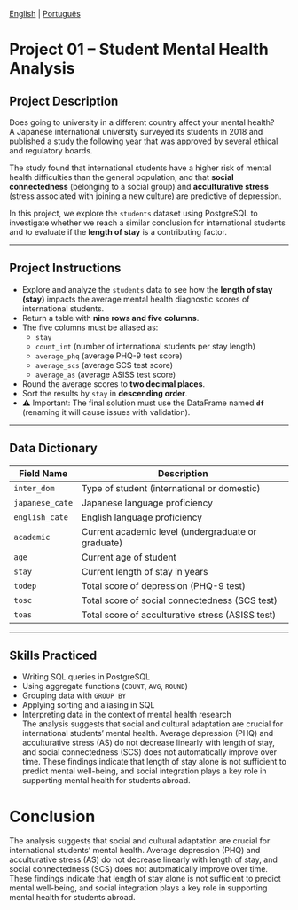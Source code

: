 [English](./README.md) | [Português](./README-pt.md)

# Project 01 – Student Mental Health Analysis

## Project Description
Does going to university in a different country affect your mental health?  
A Japanese international university surveyed its students in 2018 and published a study the following year that was approved by several ethical and regulatory boards.  

The study found that international students have a higher risk of mental health difficulties than the general population, and that **social connectedness** (belonging to a social group) and **acculturative stress** (stress associated with joining a new culture) are predictive of depression.  

In this project, we explore the `students` dataset using PostgreSQL to investigate whether we reach a similar conclusion for international students and to evaluate if the **length of stay** is a contributing factor.  

---

## Project Instructions
- Explore and analyze the `students` data to see how the **length of stay (stay)** impacts the average mental health diagnostic scores of international students.  
- Return a table with **nine rows and five columns**.  
- The five columns must be aliased as:  
  - `stay`  
  - `count_int` (number of international students per stay length)  
  - `average_phq` (average PHQ-9 test score)  
  - `average_scs` (average SCS test score)  
  - `average_as` (average ASISS test score)  
- Round the average scores to **two decimal places**.  
- Sort the results by `stay` in **descending order**.  
- ⚠️ Important: The final solution must use the DataFrame named **`df`** (renaming it will cause issues with validation).  

---

## Data Dictionary

| Field Name     | Description                                         |
| -------------- | --------------------------------------------------- |
| `inter_dom`    | Type of student (international or domestic)         |
| `japanese_cate`| Japanese language proficiency                       |
| `english_cate` | English language proficiency                        |
| `academic`     | Current academic level (undergraduate or graduate)  |
| `age`          | Current age of student                              |
| `stay`         | Current length of stay in years                     |
| `todep`        | Total score of depression (PHQ-9 test)              |
| `tosc`         | Total score of social connectedness (SCS test)      |
| `toas`         | Total score of acculturative stress (ASISS test)    |

---

## Skills Practiced
- Writing SQL queries in PostgreSQL  
- Using aggregate functions (`COUNT`, `AVG`, `ROUND`)  
- Grouping data with `GROUP BY`  
- Applying sorting and aliasing in SQL  
- Interpreting data in the context of mental health research  
The analysis suggests that social and cultural adaptation are crucial for international students’ mental health. Average depression (PHQ) and acculturative stress (AS) do not decrease linearly with length of stay, and social connectedness (SCS) does not automatically improve over time. These findings indicate that length of stay alone is not sufficient to predict mental well-being, and social integration plays a key role in supporting mental health for students abroad.


# Conclusion
The analysis suggests that social and cultural adaptation are crucial for international students’ mental health. Average depression (PHQ) and acculturative stress (AS) do not decrease linearly with length of stay, and social connectedness (SCS) does not automatically improve over time. These findings indicate that length of stay alone is not sufficient to predict mental well-being, and social integration plays a key role in supporting mental health for students abroad.